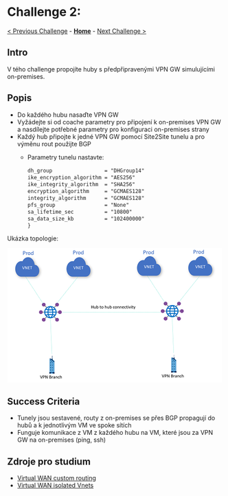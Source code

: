 # Challenge 2: 

[< Previous Challenge](./01_simple_vwan.md) - **[Home](../README.md)** - [Next Challenge >](./03_isolated_vnets.md)

## Intro

V tého challenge propojíte huby s předpřipravenými VPN GW simulujícími on-premises. 

## Popis 
*   Do každého hubu nasaďte VPN GW
*   Vyžádejte si od coache parametry pro připojení k on-premises VPN GW a nasdílejte potřebné parametry pro konfiguraci on-premises strany
*   Každý hub připojte k jedné VPN GW pomocí Site2Site tunelu a pro výměnu rout použijte BGP
    * Parametry tunelu nastavte:     
   
        ```ipsec_policy {
        dh_group                 = "DHGroup14"
        ike_encryption_algorithm = "AES256"
        ike_integrity_algorithm  = "SHA256"
        encryption_algorithm     = "GCMAES128"
        integrity_algorithm      = "GCMAES128"
        pfs_group                = "None"
        sa_lifetime_sec          = "10800"
        sa_data_size_kb          = "102400000"
        }

Ukázka topologie:

![topology](../images/vwan02.png)

## Success Criteria

- Tunely jsou sestavené, routy z on-premises se přes BGP propagují do hubů a k jednotlivým VM ve spoke sítích
- Funguje komunikace z VM z každého hubu na VM, které jsou za VPN GW na on-premises (ping, ssh)

## Zdroje pro studium

- [Virtual WAN custom routing ](https://docs.microsoft.com/azure/virtual-wan/about-virtual-hub-routing)
- [Virtual WAN isolated Vnets](https://docs.microsoft.com/azure/virtual-wan/scenario-isolate-vnets)

